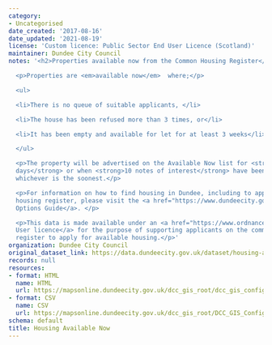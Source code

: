 ```yaml
---
category:
- Uncategorised
date_created: '2017-08-16'
date_updated: '2021-08-19'
license: 'Custom licence: Public Sector End User Licence (Scotland)'
maintainer: Dundee City Council
notes: '<h2>Properties available now from the Common Housing Register</h2>

  <p>Properties are <em>available now</em>  where;</p>

  <ul>

  <li>There is no queue of suitable applicants, </li>

  <li>The house has been refused more than 3 times, or</li>

  <li>It has been empty and available for let for at least 3 weeks</li>

  </ul>

  <p>The property will be advertised on the Available Now list for <strong>5 working
  days</strong> or when <strong>10 notes of interest</strong> have been received,
  whichever is the soonest.</p>

  <p>For information on how to find housing in Dundee, including to apply to the common
  housing register, please visit the <a href="https://www.dundeecity.gov.uk/service-area/neighbourhood-services/housing-and-communities/housing-options-dundee">Housing
  Options Guide</a>. </p>

  <p>This data is made available under an <a href="https://www.ordnancesurvey.co.uk/business-and-government/licensing/licences/osma-end-user-licence.html">End
  User licence</a> for the purpose of supporting applicants on the common housing
  register to apply for available housing.</p>'
organization: Dundee City Council
original_dataset_link: https://data.dundeecity.gov.uk/dataset/housing-available-now
records: null
resources:
- format: HTML
  name: HTML
  url: https://mapsonline.dundeecity.gov.uk/dcc_gis_root/dcc_gis_config/app_config/availhousing/index.html
- format: CSV
  name: CSV
  url: https://mapsonline.dundeecity.gov.uk/dcc_gis_root/DCC_GIS_Config/App_Config/AvailHousing/availhousing_csv.ashx
schema: default
title: Housing Available Now
---
```

